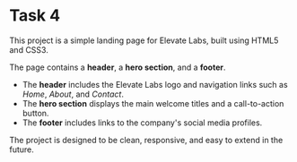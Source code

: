 # Task 4

This project is a simple landing page for Elevate Labs, built using HTML5 and CSS3.  

The page contains a **header**, a **hero section**, and a **footer**.  

- The **header** includes the Elevate Labs logo and navigation links such as *Home*, *About*, and *Contact*.  
- The **hero section** displays the main welcome titles and a call-to-action button.  
- The **footer** includes links to the company's social media profiles.

The project is designed to be clean, responsive, and easy to extend in the future.
